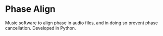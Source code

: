 # Phase Align

Music software to align phase in audio files, and in doing so prevent phase cancellation. Developed in Python.